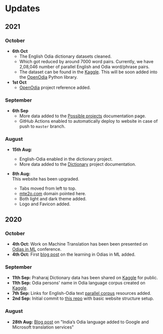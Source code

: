 # Updates

## 2021

### October

- **6th Oct**
  - The English Odia dictionary datasets cleaned. 
  - Which got reduced by around 7000 word pairs. Currently, we have 2,08,046 number of parallel English and Odia word/phrase pairs.
  - The dataset can be found in the [Kaggle](https://www.kaggle.com/soumendrak/dictionary-english-odia-word-pairs?select=En-Or_word_pairs_v2.json). This will be soon added into the [OpenOdia](https://openodia.soumendrak.com/) Python library.
- **1st Oct**
  - [OpenOdia](https://openodia.soumendrak.com/) project reference added.

### September

- **6th Sep**
    - More data added to the [Possible projects](../../possible_projects) documentation page.
    - GitHub Actions enabled to automatically deploy to website in case of push to `master` branch.

### August

- **15th Aug:**
    - English-Odia enabled in the dictionary project.
    - More data added to the [Dictionary](../../dictionary) project documentation.

- **8th Aug:**  
    This website has been upgraded.
    - Tabs moved from left to top.
    - [mte2o.com](https://www.mte2o.com) domain pointed here.
    - Both light and dark theme added.
    - Logo and Favicon added.

## 2020

### October

- **4th Oct:** Work on Machine Translation has been been presented on [Odias in ML](https://odias.ml/) conference.
- **4th Oct:** First [blog post](https://odianlp.github.io/blogs/odias_in_ML/) on the learning in Odias in ML added.

### September

- **11th Sep:** Praharaj Dictionary data has been shared on [Kaggle](https://www.kaggle.com/soumendrak/odia-structured-dictionary) for public.
- **11th Sep:** Odia persons' name in Odia language corpus created on [Kaggle](https://www.kaggle.com/soumendrak/odia-person-names).
- **7th Sep:** Links for English-Odia text [parallel corpus](../resources/text.md) resources added.
- **2nd Sep:** Initial commit to [this repo](https://github.com/OdiaNLP/odianlp.github.io/) with basic website structure setup.

### August

- **28th Aug:** [Blog post](https://globalvoices.org/2020/08/28/indias-odia-language-added-to-google-and-microsoft-translation-services/) on "India’s Odia language added to Google and Microsoft translation services"
